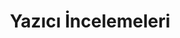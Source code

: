 ---
title: "Yazıcı İncelemeleri"
description: "Satın almadan önce bilin. Piyasada popüler olan 3D yazıcıların tarafsız, detaylı incelemeleri, artı ve eksi yönleri."
cover: "cat-bg-inceleme.png" # <<< BU SATIRI EKLE!
---